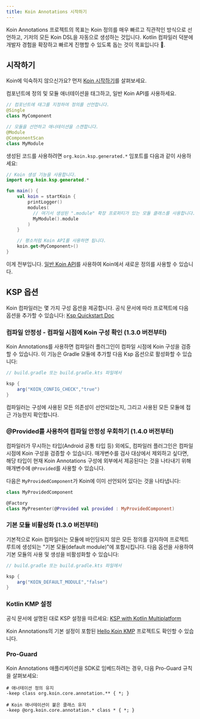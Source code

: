 ```yaml
---
title: Koin Annotations 시작하기
---
```


Koin Annotations 프로젝트의 목표는 Koin 정의를 매우 빠르고 직관적인 방식으로 선언하고, 기저의 모든 Koin DSL을 자동으로 생성하는 것입니다. Kotlin 컴파일러 덕분에 개발자 경험을 확장하고 빠르게 진행할 수 있도록 돕는 것이 목표입니다 🚀.

## 시작하기

Koin에 익숙하지 않으신가요? 먼저 [Koin 시작하기](https://insert-koin.io/docs/quickstart/kotlin)를 살펴보세요.

컴포넌트에 정의 및 모듈 애너테이션을 태그하고, 일반 Koin API를 사용하세요.

```kotlin
// 컴포넌트에 태그를 지정하여 정의를 선언합니다.
@Single
class MyComponent
```

```kotlin
// 모듈을 선언하고 애너테이션을 스캔합니다.
@Module
@ComponentScan
class MyModule
```

생성된 코드를 사용하려면 `org.koin.ksp.generated.*` 임포트를 다음과 같이 사용하세요:

```kotlin
// Koin 생성 기능을 사용합니다.
import org.koin.ksp.generated.*

fun main() {
    val koin = startKoin {
        printLogger()
        modules(
          // 여기서 생성된 ".module" 확장 프로퍼티가 있는 모듈 클래스를 사용합니다.
          MyModule().module
        )
    }

    // 평소처럼 Koin API를 사용하면 됩니다.
    koin.get<MyComponent>()
}
```

이게 전부입니다. [일반 Koin API](https://insert-koin.io/docs/reference/introduction)를 사용하여 Koin에서 새로운 정의를 사용할 수 있습니다.

## KSP 옵션

Koin 컴파일러는 몇 가지 구성 옵션을 제공합니다. 공식 문서에 따라 프로젝트에 다음 옵션을 추가할 수 있습니다: [Ksp Quickstart Doc](https://kotlinlang.org/docs/ksp-quickstart.html#pass-options-to-processors)

### 컴파일 안정성 - 컴파일 시점에 Koin 구성 확인 (1.3.0 버전부터)

Koin Annotations를 사용하면 컴파일러 플러그인이 컴파일 시점에 Koin 구성을 검증할 수 있습니다. 이 기능은 Gradle 모듈에 추가할 다음 Ksp 옵션으로 활성화할 수 있습니다:

```groovy
// build.gradle 또는 build.gradle.kts 파일에서

ksp {
    arg("KOIN_CONFIG_CHECK","true")
}
```

컴파일러는 구성에 사용된 모든 의존성이 선언되었는지, 그리고 사용된 모든 모듈에 접근 가능한지 확인합니다.

### @Provided를 사용하여 컴파일 안정성 우회하기 (1.4.0 버전부터)

컴파일러가 무시하는 타입(Android 공통 타입 등) 외에도, 컴파일러 플러그인은 컴파일 시점에 Koin 구성을 검증할 수 있습니다. 매개변수를 검사 대상에서 제외하고 싶다면, 해당 타입이 현재 Koin Annotations 구성에 외부에서 제공된다는 것을 나타내기 위해 매개변수에 `@Provided`를 사용할 수 있습니다.

다음은 `MyProvidedComponent`가 Koin에 이미 선언되어 있다는 것을 나타냅니다:

```kotlin
class MyProvidedComponent

@Factory
class MyPresenter(@Provided val provided : MyProvidedComponent)
```

### 기본 모듈 비활성화 (1.3.0 버전부터)

기본적으로 Koin 컴파일러는 모듈에 바인딩되지 않은 모든 정의를 감지하여 프로젝트 루트에 생성되는 "기본 모듈(default module)"에 포함시킵니다. 다음 옵션을 사용하여 기본 모듈의 사용 및 생성을 비활성화할 수 있습니다:

```groovy
// build.gradle 또는 build.gradle.kts 파일에서

ksp {
    arg("KOIN_DEFAULT_MODULE","false")
}
```

### Kotlin KMP 설정

공식 문서에 설명된 대로 KSP 설정을 따르세요: [KSP with Kotlin Multiplatform](https://kotlinlang.org/docs/ksp-multiplatform.html)

Koin Annotations의 기본 설정이 포함된 [Hello Koin KMP](https://github.com/InsertKoinIO/hello-kmp/tree/annotations) 프로젝트도 확인할 수 있습니다.

### Pro-Guard

Koin Annotations 애플리케이션을 SDK로 임베드하려는 경우, 다음 Pro-Guard 규칙을 살펴보세요:

```
# 애너테이션 정의 유지
-keep class org.koin.core.annotation.** { *; }

# Koin 애너테이션이 붙은 클래스 유지  
-keep @org.koin.core.annotation.* class * { *; }
```